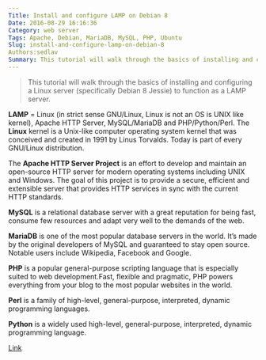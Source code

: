 ```yaml
---
Title: Install and configure LAMP on Debian 8
Date: 2016-08-29 16:16:36
Category: web server
Tags: Apache, Debian, MariaDB, MySQL, PHP, Ubuntu
Slug: install-and-configure-lamp-on-debian-8
Authors:sedlav
Summary: This tutorial will walk through the basics of installing and configuring a Linux server (specifically Debian 8 Jessie) to function as a LAMP server.
---
```


> This tutorial will walk through the basics of installing and configuring a Linux server (specifically Debian 8 Jessie) to function as a LAMP server.

**LAMP** = Linux (in strict sense GNU/Linux, Linux is not an OS is UNIX like kernel), Apache HTTP Server, MySQL/MariaDB and PHP/Python/Perl.
The **Linux** kernel is a Unix-like computer operating system kernel that was conceived and created in 1991 by Linus Torvalds. Today is part of every GNU/Linux distribution.

The **Apache HTTP Server Project** is an effort to develop and maintain an open-source HTTP server for modern operating systems including UNIX and Windows. The goal of this project is to provide a secure, efficient and extensible server that provides HTTP services in sync with the current HTTP standards.

**MySQL** is a relational database server with a great reputation for being fast, consume few resources and adapt very well to the demands of the web.

**MariaDB** is one of the most popular database servers in the world. It’s made by the original developers of MySQL and guaranteed to stay open source. Notable users include Wikipedia, Facebook and Google.

**PHP** is a popular general-purpose scripting language that is especially suited to web development.Fast, flexible and pragmatic, PHP powers everything from your blog to the most popular websites in the world.

**Perl** is a family of high-level, general-purpose, interpreted, dynamic programming languages.

**Python** is a widely used high-level, general-purpose, interpreted, dynamic programming language.

[Link](http://www.tecmint.com/install-setup-lamp-on-debian-8-jessie/)
